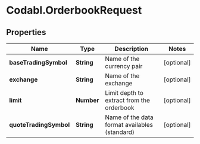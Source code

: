 # Codabl.OrderbookRequest

## Properties
Name | Type | Description | Notes
------------ | ------------- | ------------- | -------------
**baseTradingSymbol** | **String** | Name of the currency pair | [optional] 
**exchange** | **String** | Name of the exchange | [optional] 
**limit** | **Number** | Limit depth to extract from the orderbook | [optional] 
**quoteTradingSymbol** | **String** | Name of the data format availables (standard) | [optional] 


